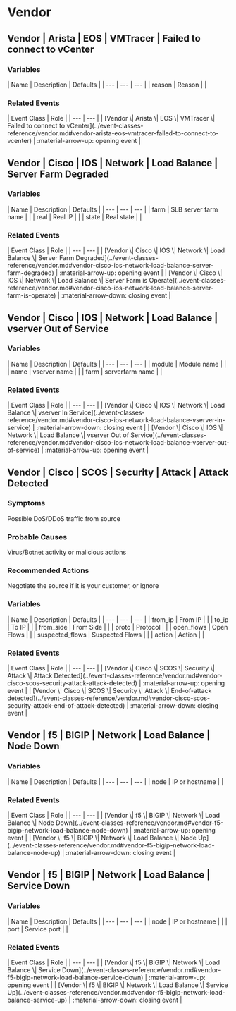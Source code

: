 # Vendor


## Vendor | Arista | EOS | VMTracer | Failed to connect to vCenter




<h3>Variables</h3>
| Name | Description | Defaults |
| --- | --- | --- |
| reason | Reason |  |



<h3>Related Events</h3>
| Event Class | Role |
| --- | --- |
| [Vendor \| Arista \| EOS \| VMTracer \| Failed to connect to vCenter](../event-classes-reference/vendor.md#vendor-arista-eos-vmtracer-failed-to-connect-to-vcenter) | :material-arrow-up: opening event |



## Vendor | Cisco | IOS | Network | Load Balance | Server Farm Degraded




<h3>Variables</h3>
| Name | Description | Defaults |
| --- | --- | --- |
| farm | SLB server farm name |  |
| real | Real IP |  |
| state | Real state |  |



<h3>Related Events</h3>
| Event Class | Role |
| --- | --- |
| [Vendor \| Cisco \| IOS \| Network \| Load Balance \| Server Farm Degraded](../event-classes-reference/vendor.md#vendor-cisco-ios-network-load-balance-server-farm-degraded) | :material-arrow-up: opening event |
| [Vendor \| Cisco \| IOS \| Network \| Load Balance \| Server Farm is Operate](../event-classes-reference/vendor.md#vendor-cisco-ios-network-load-balance-server-farm-is-operate) | :material-arrow-down: closing event |



## Vendor | Cisco | IOS | Network | Load Balance | vserver Out of Service




<h3>Variables</h3>
| Name | Description | Defaults |
| --- | --- | --- |
| module | Module name |  |
| name | vserver name |  |
| farm | serverfarm name |  |



<h3>Related Events</h3>
| Event Class | Role |
| --- | --- |
| [Vendor \| Cisco \| IOS \| Network \| Load Balance \| vserver In Service](../event-classes-reference/vendor.md#vendor-cisco-ios-network-load-balance-vserver-in-service) | :material-arrow-down: closing event |
| [Vendor \| Cisco \| IOS \| Network \| Load Balance \| vserver Out of Service](../event-classes-reference/vendor.md#vendor-cisco-ios-network-load-balance-vserver-out-of-service) | :material-arrow-up: opening event |



## Vendor | Cisco | SCOS | Security | Attack | Attack Detected

<h3>Symptoms</h3>
Possible DoS/DDoS traffic from source


<h3>Probable Causes</h3>
Virus/Botnet activity or malicious actions


<h3>Recommended Actions</h3>
Negotiate the source if it is your customer, or ignore


<h3>Variables</h3>
| Name | Description | Defaults |
| --- | --- | --- |
| from_ip | From IP |  |
| to_ip | To IP |  |
| from_side | From Side |  |
| proto | Protocol |  |
| open_flows | Open Flows |  |
| suspected_flows | Suspected Flows |  |
| action | Action |  |



<h3>Related Events</h3>
| Event Class | Role |
| --- | --- |
| [Vendor \| Cisco \| SCOS \| Security \| Attack \| Attack Detected](../event-classes-reference/vendor.md#vendor-cisco-scos-security-attack-attack-detected) | :material-arrow-up: opening event |
| [Vendor \| Cisco \| SCOS \| Security \| Attack \| End-of-attack detected](../event-classes-reference/vendor.md#vendor-cisco-scos-security-attack-end-of-attack-detected) | :material-arrow-down: closing event |



## Vendor | f5 | BIGIP | Network | Load Balance | Node Down




<h3>Variables</h3>
| Name | Description | Defaults |
| --- | --- | --- |
| node | IP or hostname |  |



<h3>Related Events</h3>
| Event Class | Role |
| --- | --- |
| [Vendor \| f5 \| BIGIP \| Network \| Load Balance \| Node Down](../event-classes-reference/vendor.md#vendor-f5-bigip-network-load-balance-node-down) | :material-arrow-up: opening event |
| [Vendor \| f5 \| BIGIP \| Network \| Load Balance \| Node Up](../event-classes-reference/vendor.md#vendor-f5-bigip-network-load-balance-node-up) | :material-arrow-down: closing event |



## Vendor | f5 | BIGIP | Network | Load Balance | Service Down




<h3>Variables</h3>
| Name | Description | Defaults |
| --- | --- | --- |
| node | IP or hostname |  |
| port | Service port |  |



<h3>Related Events</h3>
| Event Class | Role |
| --- | --- |
| [Vendor \| f5 \| BIGIP \| Network \| Load Balance \| Service Down](../event-classes-reference/vendor.md#vendor-f5-bigip-network-load-balance-service-down) | :material-arrow-up: opening event |
| [Vendor \| f5 \| BIGIP \| Network \| Load Balance \| Service Up](../event-classes-reference/vendor.md#vendor-f5-bigip-network-load-balance-service-up) | :material-arrow-down: closing event |


